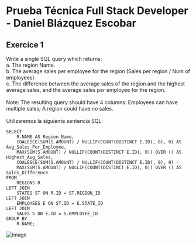 # Prueba Técnica Full Stack Developer - Daniel Blázquez Escobar

## Exercice 1
Write a single SQL query which returns:<br>
a. The region Name.<br>
b. The average sales per employee for the region (Sales per region / Num of
employees)<br>
c. The difference between the average sales of the region and the highest average
sales, and the average sales per employee for the region.
<br><br>
Note: The resulting query should have 4 columns. Employees can have multiple sales; A region
could have no sales.<br>
<br>
Utilizaremos la siguiente sentencia SQL:

```
SELECT 
    R.NAME AS Region_Name,
    COALESCE(SUM(S.AMOUNT) / NULLIF(COUNT(DISTINCT E.ID), 0), 0) AS Avg_Sales_Per_Employee,
    MAX(SUM(S.AMOUNT) / NULLIF(COUNT(DISTINCT E.ID), 0)) OVER () AS Highest_Avg_Sales,
    COALESCE(SUM(S.AMOUNT) / NULLIF(COUNT(DISTINCT E.ID), 0), 0) - 
    MAX(SUM(S.AMOUNT) / NULLIF(COUNT(DISTINCT E.ID), 0)) OVER () AS Sales_Difference
FROM 
    REGIONS R
LEFT JOIN 
    STATES ST ON R.ID = ST.REGION_ID
LEFT JOIN 
    EMPLOYEES E ON ST.ID = E.STATE_ID
LEFT JOIN 
    SALES S ON E.ID = S.EMPLOYEE_ID
GROUP BY 
    R.NAME;
```

![image](https://github.com/ZenQ98/FSD_TEST/assets/143850708/41159081-dece-41b0-8a2a-0a3b6bef8ef7)
